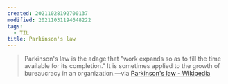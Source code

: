 ```yaml
---
created: 20211028192700137
modified: 20211031194648222
tags:
  - TIL
title: Parkinson's law
---
```


> Parkinson's law is the adage that "work expands so as to fill the time available for its completion." It is sometimes applied to the growth of bureaucracy in an organization.—via [Parkinson's law - Wikipedia](https://en.m.wikipedia.org/wiki/Parkinson%27s_law)
